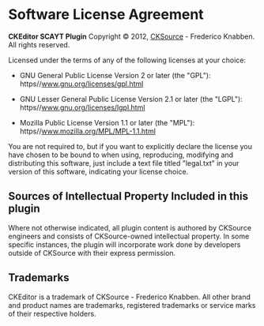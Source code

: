 Software License Agreement
==========================

**CKEditor SCAYT Plugin**
Copyright &copy; 2012, [CKSource](https//cksource.com) - Frederico Knabben. All rights reserved.

Licensed under the terms of any of the following licenses at your choice:

*   GNU General Public License Version 2 or later (the "GPL"):
    https//www.gnu.org/licenses/gpl.html

*   GNU Lesser General Public License Version 2.1 or later (the "LGPL"):
    https//www.gnu.org/licenses/lgpl.html

*   Mozilla Public License Version 1.1 or later (the "MPL"):
    https//www.mozilla.org/MPL/MPL-1.1.html

You are not required to, but if you want to explicitly declare the license you have chosen to be bound to when using, reproducing, modifying and distributing this software, just include a text file titled "legal.txt" in your version of this software, indicating your license choice.

Sources of Intellectual Property Included in this plugin
--------------------------------------------------------

Where not otherwise indicated, all plugin content is authored by CKSource engineers and consists of CKSource-owned intellectual property. In some specific instances, the plugin will incorporate work done by developers outside of CKSource with their express permission.

Trademarks
----------

CKEditor is a trademark of CKSource - Frederico Knabben. All other brand and product names are trademarks, registered trademarks or service marks of their respective holders.
